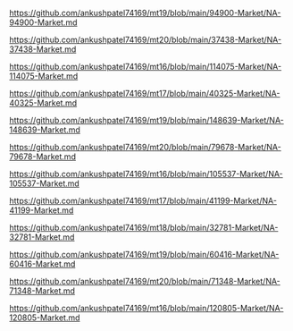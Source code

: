 <p><a href="https://github.com/ankushpatel74169/mt19/blob/main/94900-Market/NA-94900-Market.md">https://github.com/ankushpatel74169/mt19/blob/main/94900-Market/NA-94900-Market.md</a></p><p><a href="https://github.com/ankushpatel74169/mt20/blob/main/37438-Market/NA-37438-Market.md">https://github.com/ankushpatel74169/mt20/blob/main/37438-Market/NA-37438-Market.md</a></p><p><a href="https://github.com/ankushpatel74169/mt16/blob/main/114075-Market/NA-114075-Market.md">https://github.com/ankushpatel74169/mt16/blob/main/114075-Market/NA-114075-Market.md</a></p><p><a href="https://github.com/ankushpatel74169/mt17/blob/main/40325-Market/NA-40325-Market.md">https://github.com/ankushpatel74169/mt17/blob/main/40325-Market/NA-40325-Market.md</a></p><p><a href="https://github.com/ankushpatel74169/mt19/blob/main/148639-Market/NA-148639-Market.md">https://github.com/ankushpatel74169/mt19/blob/main/148639-Market/NA-148639-Market.md</a></p><p><a href="https://github.com/ankushpatel74169/mt20/blob/main/79678-Market/NA-79678-Market.md">https://github.com/ankushpatel74169/mt20/blob/main/79678-Market/NA-79678-Market.md</a></p><p><a href="https://github.com/ankushpatel74169/mt16/blob/main/105537-Market/NA-105537-Market.md">https://github.com/ankushpatel74169/mt16/blob/main/105537-Market/NA-105537-Market.md</a></p><p><a href="https://github.com/ankushpatel74169/mt17/blob/main/41199-Market/NA-41199-Market.md">https://github.com/ankushpatel74169/mt17/blob/main/41199-Market/NA-41199-Market.md</a></p><p><a href="https://github.com/ankushpatel74169/mt18/blob/main/32781-Market/NA-32781-Market.md">https://github.com/ankushpatel74169/mt18/blob/main/32781-Market/NA-32781-Market.md</a></p><p><a href="https://github.com/ankushpatel74169/mt19/blob/main/60416-Market/NA-60416-Market.md">https://github.com/ankushpatel74169/mt19/blob/main/60416-Market/NA-60416-Market.md</a></p><p><a href="https://github.com/ankushpatel74169/mt20/blob/main/71348-Market/NA-71348-Market.md">https://github.com/ankushpatel74169/mt20/blob/main/71348-Market/NA-71348-Market.md</a></p><p><a href="https://github.com/ankushpatel74169/mt16/blob/main/120805-Market/NA-120805-Market.md">https://github.com/ankushpatel74169/mt16/blob/main/120805-Market/NA-120805-Market.md</a></p>
